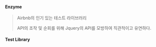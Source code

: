 #### Enzyme

> Airbnb의 인기 있는 테스트 라이브러리
>
> API의 조작 및 순회를 위해 Jquery의 API를 모방하여 직관적이고 유연하다.



#### Test Library 



